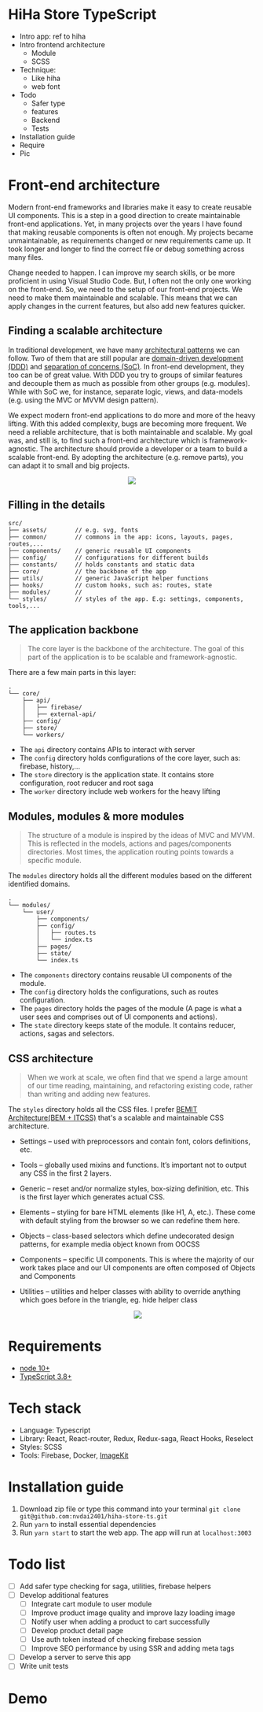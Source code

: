 # HiHa Store TypeScript

- Intro app: ref to hiha
- Intro frontend architecture
  - Module
  - SCSS
- Technique:
  - Like hiha
  - web font
- Todo
  - Safer type
  - features
  - Backend
  - Tests
- Installation guide
- Require
- Pic

# Front-end architecture

Modern front-end frameworks and libraries make it easy to create reusable UI components. This is a step in a good direction to create maintainable front-end applications. Yet, in many projects over the years I have found that making reusable components is often not enough. My projects became unmaintainable, as requirements changed or new requirements came up. It took longer and longer to find the correct file or debug something across many files.

Change needed to happen. I can improve my search skills, or be more proficient in using Visual Studio Code. But, I often not the only one working on the front-end. So, we need to the setup of our front-end projects. We need to make them maintainable and scalable. This means that we can apply changes in the current features, but also add new features quicker.

## Finding a scalable architecture

In traditional development, we have many [architectural patterns](https://en.wikipedia.org/wiki/Software_design_pattern) we can follow. Two of them that are still popular are [domain-driven development (DDD)](https://martinfowler.com/bliki/BoundedContext.html) and [separation of concerns (SoC)](https://en.wikipedia.org/wiki/Separation_of_concerns). In front-end development, they too can be of great value. With DDD you try to groups of similar features and decouple them as much as possible from other groups (e.g. modules). While with SoC we, for instance, separate logic, views, and data-models (e.g. using the MVC or MVVM design pattern).

We expect modern front-end applications to do more and more of the heavy lifting. With this added complexity, bugs are becoming more frequent. We need a reliable architecture, that is both maintainable and scalable. My goal was, and still is, to find such a front-end architecture which is framework-agnostic. The architecture should provide a developer or a team to build a scalable front-end. By adopting the architecture (e.g. remove parts), you can adapt it to small and big projects.

<p align="center"><img src="/images/architecture-high-level.png" /></p>

## Filling in the details

```
src/
├── assets/        // e.g. svg, fonts
├── common/        // commons in the app: icons, layouts, pages, routes,...
├── components/    // generic reusable UI components
├── config/        // configurations for different builds
├── constants/     // holds constants and static data
├── core/          // the backbone of the app
├── utils/         // generic JavaScript helper functions
├── hooks/         // custom hooks, such as: routes, state
├── modules/       //
└── styles/        // styles of the app. E.g: settings, components, tools,...
```

## The application backbone

> The core layer is the backbone of the architecture. The goal of this part of the application is to be scalable and framework-agnostic.

There are a few main parts in this layer:

```
.
└── core/
    ├── api/
    │   ├── firebase/
    │   ├── external-api/
    ├── config/
    ├── store/
    └── workers/
```

- The `api` directory contains APIs to interact with server
- The `config` directory holds configurations of the core layer, such as: firebase, history,...
- The `store` directory is the application state. It contains store configuration, root reducer and root saga
- The `worker` directory include web workers for the heavy lifting

## Modules, modules & more modules

> The structure of a module is inspired by the ideas of MVC and MVVM. This is reflected in the models, actions and pages/components directories. Most times, the application routing points towards a specific module.

The `modules` directory holds all the different modules based on the different identified domains.

```
.
└── modules/
    └── user/
        ├── components/
        ├── config/
        │   ├── routes.ts
        │   └── index.ts
        ├── pages/
        ├── state/
        └── index.ts
```

- The `components` directory contains reusable UI components of the module.
- The `config` directory holds the configurations, such as routes configuration.
- The `pages` directory holds the pages of the module (A page is what a user sees and comprises out of UI components and actions).
- The `state` directory keeps state of the module. It contains reducer, actions, sagas and selectors.

## CSS architecture

> When we work at scale, we often find that we spend a large amount of our time reading, maintaining, and refactoring existing code, rather than writing and adding new features.

The `styles` directory holds all the CSS files. I prefer [BEMIT Architecture(BEM + ITCSS)](https://www.xfive.co/blog/itcss-scalable-maintainable-css-architecture/) that's a scalable and maintainable CSS architecture.

- Settings – used with preprocessors and contain font, colors definitions, etc.
- Tools – globally used mixins and functions. It’s important not to output any CSS in the first 2 layers.
- Generic – reset and/or normalize styles, box-sizing definition, etc. This is the first layer which generates actual CSS.
- Elements – styling for bare HTML elements (like H1, A, etc.). These come with default styling from the browser so we can redefine them here.
- Objects – class-based selectors which define undecorated design patterns, for example media object known from OOCSS
- Components – specific UI components. This is where the majority of our work takes place and our UI components are often composed of Objects and Components
- Utilities – utilities and helper classes with ability to override anything which goes before in the triangle, eg. hide helper class

  <p align="center"><img src="/images/itcss-layers.png" /></p>

# Requirements

- [node 10+](https://nodejs.org/en/)
- [TypeScript 3.8+](https://www.typescriptlang.org/)

# Tech stack

- Language: Typescript
- Library: React, React-router, Redux, Redux-saga, React Hooks, Reselect
- Styles: SCSS
- Tools: Firebase, Docker, [ImageKit](https://imagekit.io/)

# Installation guide

1. Download zip file or type this command into your terminal `git clone git@github.com:nvdai2401/hiha-store-ts.git`
2. Run `yarn` to install essential dependencies
3. Run `yarn start` to start the web app. The app will run at `localhost:3003`

# Todo list

- [ ] Add safer type checking for saga, utilities, firebase helpers
- [ ] Develop additional features
  - [ ] Integrate cart module to user module
  - [ ] Improve product image quality and improve lazy loading image
  - [ ] Notify user when adding a product to cart successfully
  - [ ] Develop product detail page
  - [ ] Use auth token instead of checking firebase session
  - [ ] Improve SEO performance by using SSR and adding meta tags
- [ ] Develop a server to serve this app
- [ ] Write unit tests

# Demo
